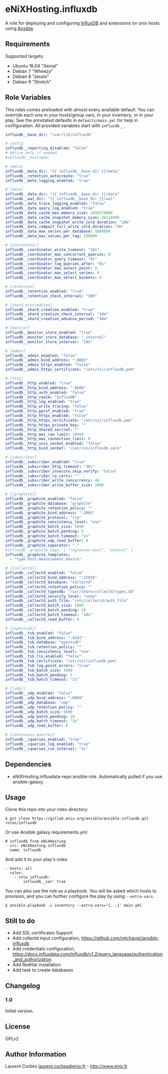 eNiXHosting.influxdb
=================

A role for deploying and configuring [InfluxDB](http://www.influxdata.com) and extensions on unix hosts using [Ansible](http://www.ansible.com/).


Requirements
------------

Supported targets:

- Ubuntu 16.04 "Xenial"
- Debian 7 "Wheezy"
- Debian 8 "Jessie"
- Debian 9 "Stretch"

Role Variables
--------------

This roles comes preloaded with almost every available default. You can override each one in your hosts/group vars, in your inventory, or in your play. See the annotated defaults in `defaults/main.yml` for help in configuration. All provided variables start with `influxdb__`.

```yaml
influxdb__base_dir: "/var/lib/influxdb"

# config
influxdb__reporting_disabled: "false"
# define only if needed
#influxdb__hostname:

# [meta]
influxdb__meta_dir: "{{ influxdb__base_dir }}/meta"
influxdb__retention_autocreate: "true"
influxdb__meta_logging_enabled: "true"

# [data]
influxdb__data_dir: "{{ influxdb__base_dir }}/data"
influxdb__wal_dir: "{{ influxdb__base_dir }}/wal"
influxdb__data_trace_logging_enabled: "false"
influxdb__data_query_log_enabled: "true"
influxdb__data_cache_max_memory_size: 1048576000
influxdb__data_cache_snapshot_memory_size: 26214400
influxdb__data_cache_snapshot_write_cold_duration: "10m"
influxdb__data_compact_full_write_cold_duration: "4h"
influxdb__data_max_series_per_database: 1000000
influxdb__data_max_values_per_tag: 100000

# [coordinator]
influxdb__coordinator_write_timeout: "10s"
influxdb__coordinator_max_concurrent_queries: 0
influxdb__coordinator_query_timeout: "0s"
influxdb__coordinator_log_queries_after: "0s"
influxdb__coordinator_max_select_point: 0
influxdb__coordinator_max_select_series: 0
influxdb__coordinator_max_select_buckets: 0

# [retention]
influxdb__retention_enabled: "true"
influxdb__retention_check_interval: "30m"

# [shard-precreation]
influxdb__shard_creation_enabled: "true"
influxdb__shard_creation_check_interval: "10m"
influxdb__shard_creation_advance_period: "30m"

# [monitor]
influxdb__monitor_store_enabled: "true"
influxdb__monitor_store_database: "_internal"
influxdb__monitor_store_interval: "10s"

# [admin]
influxdb__admin_enabled: "false"
influxdb__admin_bind_address: ":8083"
influxdb__admin_https_enabled: "false"
influxdb__admin_https_certificate: "/etc/ssl/influxdb.pem"

# [http]
influxdb__http_enabled: "true"
influxdb__http_bind_address: ":8086"
influxdb__http_auth_enabled: "false"
influxdb__http_realm: "InfluxDB"
influxdb__http_log_enabled: "true"
influxdb__http_write_tracing: "false"
influxdb__http_pprof_enabled: "true"
influxdb__http_https_enabled: "false"
influxdb__http_https_certificate: "/etc/ssl/influxdb.pem"
influxdb__http_https_private_key: ""
influxdb__http_shared_sercret: ""
influxdb__http_max_row_limit: 10000
influxdb__http_max_connection_limit: 0
influxdb__http_unix_socket_enabled: "false"
influxdb__http_bind_socket: "/var/run/influxdb.sock"

# [subscriber]
influxdb__subscriber_enabled: "true"
influxdb__subscriber_http_timeout: "30s"
influxdb__subscriber_insecure_skip_verify: "false"
influxdb__subscriber_ca_certs: ""
influxdb__subscriber_write_concurrency: 40
influxdb__subscriber_write_buffer_size: 1000

# [[graphite]]
influxdb__graphite_enabled: "false"
influxdb__graphite_database: "graphite"
influxdb__graphite_retention_policy: ""
influxdb__graphite_bind_address: ":2003"
influxdb__graphite_protocol: "tcp"
influxdb__graphite_consistency_level: "one"
influxdb__graphite_batch_size: 5000
influxdb__graphite_batch_pending: 5
influxdb__graphite_batch_timeout: "1s"
influxdb__graphite_udp_read_buffer: 0
influxdb__graphite_separator: "."
#influxdb__graphite_tags: [ "region=us-east", "zone=1c" ]
influxdb__graphite_templates:
  - "type.host.measurement.device"

# [[collectd]]
influxdb__collectd_enabled: "false"
influxdb__collectd_bind_address: ":25826"
influxdb__collectd_database: "collectd"
influxdb__collectd_retention_policy: ""
influxdb__collectd_typesdb: "/usr/share/collectd/types.db"
influxdb__collectd_security_level: "none"
influxdb__collectd_auth_file: "/etc/collectd/auth_file"
influxdb__collectd_batch_size: 5000
influxdb__collectd_batch_pending: 10
influxdb__collectd_batch_timeout: "10s"
influxdb__collectd_read_buffer: 0

# [[opentsdb]]
influxdb__tsb_enabled: "false"
influxdb__tsb_bind_address: ":4242"
influxdb__tsb_database: "opentsdb"
influxdb__tsb_retention_policy: ""
influxdb__tsb_consistency_level: "one"
influxdb__tsb_tls_enabled: "false"
influxdb__tsb_certificate: "/etc/ssl/influxdb.pem"
influxdb__tsb_log_point_errors: "true"
influxdb__tsb_batch_size: 1000
influxdb__tsb_batch_pending: 5
influxdb__tsb_batch_timeout: "1s"

# [[udp]]
influxdb__udp_enabled: "false"
influxdb__udp_bind_address: ":8089"
influxdb__udp_database: "udp"
influxdb__udp_retention_policy: ""
influxdb__udp_batch_size: 5000
influxdb__udp_batch_pending: 10
influxdb__udp_batch_timeout: "1s"
influxdb__udp_read_buffer: 0

# [continuous_queries]
influxdb__cqueries_enabled: "true"
influxdb__cqueries_log_enabled: "true"
influxdb__cqueries_run_interval: "1s"

```

Dependencies
------------

- eNiXHosting.influxdata-repo ansible role. Automatically pulled if you use ansible-galaxy.

Usage
-----

Clone this repo into your roles directory:

    $ git clone https://gitlab.enix.org/ansible/ansible-influxdb.git roles/influxdb

Or use Ansible galaxy requirements.yml

    # influxdb from eNiXHosting
    - src: eNiXHosting.influxdb
      name: influxdb

And add it to your play's roles:

    - hosts: all
      roles:
        - role influxdb:
            influxdb__var: true

You can also use the role as a playbook. You will be asked which hosts to provision, and you can further configure the play by using `--extra-vars`.

    $ ansible-playbook -i inventory --extra-vars='{...}' main.yml

Still to do
-----------

- Add SSL certificates Support
- Add collectd input configuration, https://github.com/mtchavez/ansible-influxdb
- Add credentials configuration, https://docs.influxdata.com/influxdb/v1.2/query_language/authentication_and_authorization
- Add RedHat installation
- Add task to create databases


Changelog
---------

### 1.0

Initial version.

License
-------

GPLv2

Author Information
------------------

Laurent Corbes <laurent.corbes@enix.fr> - http://www.enix.fr
